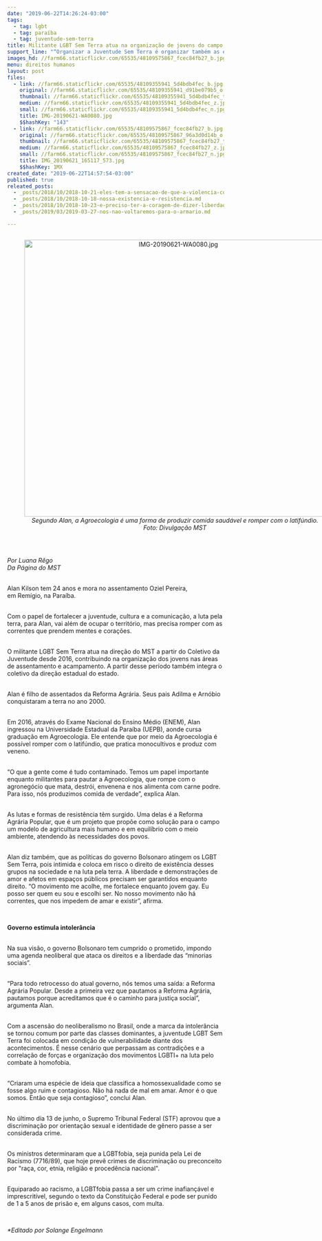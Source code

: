 ```yaml
---
date: "2019-06-22T14:26:24-03:00"
tags:
  - tag: lgbt
  - tag: paraíba
  - tag: juventude-sem-terra
title: Militante LGBT Sem Terra atua na organização de jovens do campo
support_line: "“Organizar a Juventude Sem Terra é organizar também as e os LGBT”, afirma o militante na Paraíba "
images_hd: //farm66.staticflickr.com/65535/48109575867_fcec84fb27_b.jpg
menu: direitos humanos
layout: post
files:
  - link: //farm66.staticflickr.com/65535/48109355941_5d4bdb4fec_b.jpg
    original: //farm66.staticflickr.com/65535/48109355941_d91be079b5_o.jpg
    thumbnail: //farm66.staticflickr.com/65535/48109355941_5d4bdb4fec_t.jpg
    medium: //farm66.staticflickr.com/65535/48109355941_5d4bdb4fec_z.jpg
    small: //farm66.staticflickr.com/65535/48109355941_5d4bdb4fec_n.jpg
    title: IMG-20190621-WA0080.jpg
    $$hashKey: "143"
  - link: //farm66.staticflickr.com/65535/48109575867_fcec84fb27_b.jpg
    original: //farm66.staticflickr.com/65535/48109575867_96a3d0d14b_o.jpg
    thumbnail: //farm66.staticflickr.com/65535/48109575867_fcec84fb27_t.jpg
    medium: //farm66.staticflickr.com/65535/48109575867_fcec84fb27_z.jpg
    small: //farm66.staticflickr.com/65535/48109575867_fcec84fb27_n.jpg
    title: IMG_20190621_165117_573.jpg
    $$hashKey: 1MX
created_date: "2019-06-22T14:57:54-03:00"
published: true
releated_posts:
  - _posts/2018/10/2018-10-21-eles-tem-a-sensacao-de-que-a-violencia-contra-nossos-corpos-e-algo-legitimado-diz-presidenta-da-abglt.md
  - _posts/2018/10/2018-10-18-nossa-existencia-e-resistencia.md
  - _posts/2018/10/2018-10-23-e-preciso-ter-a-coragem-de-dizer-liberdade.md
  - _posts/2019/03/2019-03-27-nos-nao-voltaremos-para-o-armario.md

---
```

<div style="text-align:center">
<figure class="image" style="display:inline-block"><img alt="IMG-20190621-WA0080.jpg" height="644" src="//farm66.staticflickr.com/65535/48109355941_5d4bdb4fec_b.jpg" width="700" />
<figcaption><em>Segundo Alan, a Agroecologia &eacute; uma forma de produzir comida saud&aacute;vel e romper com o latif&uacute;ndio.<br />
Foto: Divulga&ccedil;&atilde;o MST</em></figcaption>
</figure>
</div>

<p>&nbsp;</p>

<p><em>Por Luana R&ecirc;go<br />
Da P&aacute;gina do MST</em><br />
&nbsp;</p>

<p>Alan Kilson tem 24 anos e mora no assentamento Oziel Pereira, em&nbsp;Rem&iacute;gio, na Para&iacute;ba.</p>

<p><br />
Com o papel de fortalecer a juventude, cultura e a comunica&ccedil;&atilde;o, a&nbsp;luta pela terra,&nbsp;para Alan, vai al&eacute;m de ocupar o territ&oacute;rio, mas precisa romper com as correntes que prendem mentes e cora&ccedil;&otilde;es.&nbsp;</p>

<p><br />
O militante LGBT Sem Terra atua na dire&ccedil;&atilde;o do MST a partir do Coletivo da Juventude desde 2016, contribuindo na organiza&ccedil;&atilde;o dos jovens nas &aacute;reas de assentamento e acampamento. A partir desse per&iacute;odo tamb&eacute;m integra o coletivo da dire&ccedil;&atilde;o estadual do estado.&nbsp;</p>

<p><br />
Alan &eacute; filho de assentados da Reforma Agr&aacute;ria. Seus pais Adilma e Arn&oacute;bio conquistaram a terra no ano 2000.&nbsp;</p>

<p><br />
Em 2016, atrav&eacute;s do Exame Nacional do Ensino M&eacute;dio (ENEM), Alan ingressou na Universidade Estadual da Para&iacute;ba (UEPB), aonde cursa gradua&ccedil;&atilde;o em Agroecologia. Ele entende que por meio da Agroecologia &eacute; poss&iacute;vel romper com o latif&uacute;ndio, que pratica monocultivos e produz com veneno.</p>

<p><br />
&ldquo;O que a gente come &eacute; tudo contaminado. Temos um papel importante enquanto militantes para&nbsp;pautar a Agroecologia, que rompe com o agroneg&oacute;cio que mata, destr&oacute;i, envenena e nos alimenta com carne podre. Para isso, n&oacute;s produzimos comida de verdade&rdquo;, explica Alan.&nbsp;</p>

<p><br />
As lutas e formas de resist&ecirc;ncia t&ecirc;m surgido. Uma delas &eacute; a Reforma Agr&aacute;ria Popular, que &eacute; um projeto que prop&otilde;e como solu&ccedil;&atilde;o para o campo um modelo de agricultura mais humano e em equil&iacute;brio com o meio ambiente, atendendo &agrave;s necessidades dos povos.&nbsp;</p>

<p><br />
Alan diz tamb&eacute;m, que as pol&iacute;ticas do governo Bolsonaro atingem os LGBT Sem Terra, pois intimida e coloca em risco o direito de exist&ecirc;ncia desses grupos na sociedade e na luta pela terra. A&nbsp;liberdade e demonstra&ccedil;&otilde;es de amor e afetos em espa&ccedil;os p&uacute;blicos precisam ser garantidos enquanto direito. &ldquo;O movimento me acolhe, me fortalece enquanto jovem&nbsp;gay. Eu posso ser quem eu sou e escolhi ser. No nosso movimento n&atilde;o h&aacute; correntes, que nos impedem de amar e existir&rdquo;, afirma.</p>

<p>&nbsp;</p>

<p><strong>Governo estimula intoler&acirc;ncia</strong></p>

<p><br />
Na sua vis&atilde;o, o governo Bolsonaro tem cumprido o prometido, impondo uma agenda neoliberal que ataca os direitos e a liberdade das &ldquo;minorias sociais&rdquo;.&nbsp;</p>

<p><br />
&ldquo;Para todo retrocesso do atual governo, n&oacute;s temos uma sa&iacute;da: a Reforma Agr&aacute;ria Popular. Desde a primeira vez que pautamos a Reforma Agr&aacute;ria, pautamos porque acreditamos que &eacute; o caminho para justi&ccedil;a social&rdquo;, argumenta Alan.</p>

<p><br />
Com a ascens&atilde;o do neoliberalismo no Brasil, onde a marca da intoler&acirc;ncia se tornou comum por parte das classes dominantes, a juventude LGBT Sem Terra foi colocada em condi&ccedil;&atilde;o de vulnerabilidade diante dos acontecimentos. &Eacute; nesse cen&aacute;rio que perpassam as contradi&ccedil;&otilde;es e a correla&ccedil;&atilde;o de for&ccedil;as e organiza&ccedil;&atilde;o dos movimentos LGBTI+ na luta pelo combate &agrave; homofobia.&nbsp;</p>

<p><br />
&ldquo;Criaram uma esp&eacute;cie de ideia que classifica a&nbsp;homossexualidade como se fosse algo ruim e contagioso. N&atilde;o h&aacute; nada de mal em amar. Amor&nbsp;&eacute; o que somos. Ent&atilde;o que seja contagioso&rdquo;, conclui Alan.</p>

<p><br />
No &uacute;ltimo dia 13 de junho, o Supremo Tribunal Federal (STF) aprovou que a discrimina&ccedil;&atilde;o por orienta&ccedil;&atilde;o sexual e identidade de g&ecirc;nero passe a ser considerada crime.&nbsp;</p>

<p><br />
Os ministros determinaram que a LGBTfobia, seja punida pela Lei de Racismo (7716/89), que hoje prev&ecirc; crimes de discrimina&ccedil;&atilde;o ou preconceito por &quot;ra&ccedil;a, cor, etnia, religi&atilde;o e proced&ecirc;ncia nacional&quot;.</p>

<p><br />
Equiparado ao racismo, a LGBTfobia passa a ser um crime inafian&ccedil;&aacute;vel e imprescrit&iacute;vel, segundo o texto da Constitui&ccedil;&atilde;o Federal e pode ser punido de 1 a&nbsp;5&nbsp;anos de pris&atilde;o e, em alguns casos, com multa.</p>

<p>&nbsp;</p>

<p><em>*Editado por Solange Engelmann</em></p>
